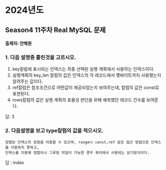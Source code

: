 # 2024년도
## Season4 11주차 Real MySQL 문제
#### 출제자: 안해원

### 1. 다음 설명중 틀린것을 고르시오.

1. key칼럼에 표시되는 인덱스는 최종 선택된 실행 계획에서 사용하는 인덱스이다.
2. 실행계획의 key_len 칼럼의 값은 인덱스의 각 레코드에서 몇바이트까지 사용했는지 알려주는 값이다.
3. ref칼럼은 참조조건으로 어떤값이 제공되었는지 보여주는데, 칼럼의 값은 const로 표현된다.
4. rows칼럼의 값은 실행 계획의 효율성 판단을 위해 예측했던 레코드 건수를 보여준다.

답: 3



### 2. 다음설명을 보고 type칼럼의 값을 적으시오.

```
정렬된 인덱스의 장점을 이용할 수 있으며, range나 const,ref 같은 접근 방법으로 인덱스를 사용하지 못하고,
인덱스를 이용해 정렬이나 그루핑 작업이 가능한 경우 쿼리에서 사용되는 읽기방식이다.
```

답 : index

